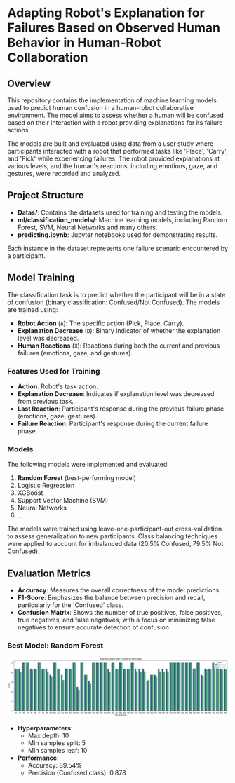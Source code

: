 # Adapting Robot's Explanation for Failures Based on Observed Human Behavior in Human-Robot Collaboration

## Overview
This repository contains the implementation of machine learning models used to predict human confusion in a human-robot collaborative environment. The model aims to assess whether a human will be confused based on their interaction with a robot providing explanations for its failure actions.

The models are built and evaluated using data from a user study where participants interacted with a robot that performed tasks like 'Place', 'Carry', and 'Pick' while experiencing failures. The robot provided explanations at various levels, and the human's reactions, including emotions, gaze, and gestures, were recorded and analyzed.

## Project Structure
- **Datas/**: Contains the datasets used for training and testing the models.
- **ml/classification_models/**: Machine learning models, including Random Forest, SVM, Neural Networks and many others.
- **predicting.ipynb**: Jupyter notebooks used for demonstrating results.

[//]: # (- - **results/**: Performance metrics, confusion matrices, and other evaluation outputs.)

Each instance in the dataset represents one failure scenario encountered by a participant.

## Model Training
The classification task is to predict whether the participant will be in a state of confusion (binary classification: Confused/Not Confused). The models are trained using:
- **Robot Action** (`A`): The specific action (Pick, Place, Carry).
- **Explanation Decrease** (`D`): Binary indicator of whether the explanation level was decreased.
- **Human Reactions** (`X`): Reactions during both the current and previous failures (emotions, gaze, and gestures).

### Features Used for Training
- **Action**: Robot's task action.
- **Explanation Decrease**: Indicates if explanation level was decreased from previous task.
- **Last Reaction**: Participant's response during the previous failure phase (emotions, gaze, gestures).
- **Failure Reaction**: Participant's response during the current failure phase.

### Models
The following models were implemented and evaluated:
1. **Random Forest** (best-performing model)
2. Logistic Regression
3. XGBoost
4. Support Vector Machine (SVM)
5. Neural Networks
6. ...

The models were trained using leave-one-participant-out cross-validation to assess generalization to new participants. Class balancing techniques were applied to account for imbalanced data (20.5% Confused, 79.5% Not Confused).

## Evaluation Metrics
- **Accuracy**: Measures the overall correctness of the model predictions.
- **F1-Score**: Emphasizes the balance between precision and recall, particularly for the 'Confused' class.
- **Confusion Matrix**: Shows the number of true positives, false positives, true negatives, and false negatives, with a focus on minimizing false negatives to ensure accurate detection of confusion.

### Best Model: Random Forest
![Random Forest Predictions](./Graphs/scores_confusion.png)

- **Hyperparameters**: 
  - Max depth: 10
  - Min samples split: 5
  - Min samples leaf: 10
- **Performance**:
  - Accuracy: 89.54%
  - Precision (Confused class): 0.878
